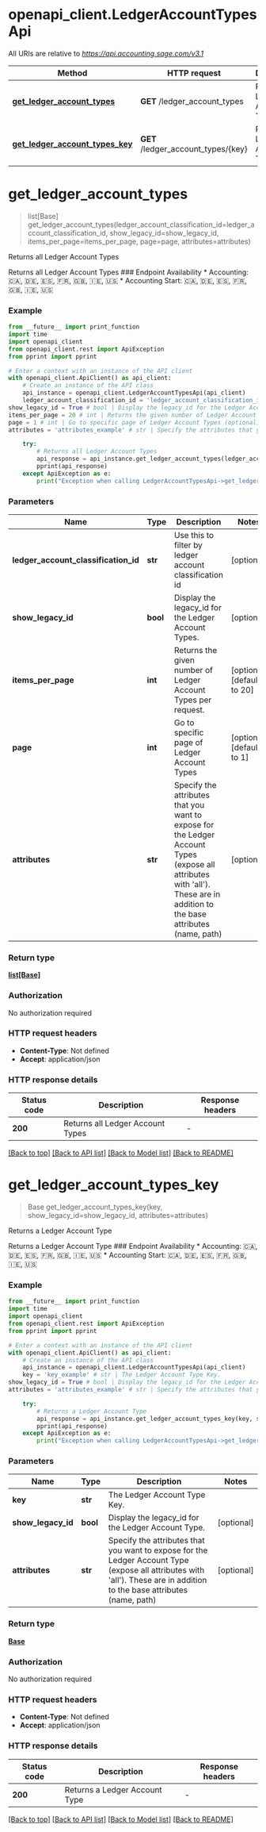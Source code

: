 # openapi_client.LedgerAccountTypesApi

All URIs are relative to *https://api.accounting.sage.com/v3.1*

Method | HTTP request | Description
------------- | ------------- | -------------
[**get_ledger_account_types**](LedgerAccountTypesApi.md#get_ledger_account_types) | **GET** /ledger_account_types | Returns all Ledger Account Types
[**get_ledger_account_types_key**](LedgerAccountTypesApi.md#get_ledger_account_types_key) | **GET** /ledger_account_types/{key} | Returns a Ledger Account Type


# **get_ledger_account_types**
> list[Base] get_ledger_account_types(ledger_account_classification_id=ledger_account_classification_id, show_legacy_id=show_legacy_id, items_per_page=items_per_page, page=page, attributes=attributes)

Returns all Ledger Account Types

Returns all Ledger Account Types  ### Endpoint Availability  * Accounting: 🇨🇦, 🇩🇪, 🇪🇸, 🇫🇷, 🇬🇧, 🇮🇪, 🇺🇸 * Accounting Start: 🇨🇦, 🇩🇪, 🇪🇸, 🇫🇷, 🇬🇧, 🇮🇪, 🇺🇸

### Example

```python
from __future__ import print_function
import time
import openapi_client
from openapi_client.rest import ApiException
from pprint import pprint

# Enter a context with an instance of the API client
with openapi_client.ApiClient() as api_client:
    # Create an instance of the API class
    api_instance = openapi_client.LedgerAccountTypesApi(api_client)
    ledger_account_classification_id = 'ledger_account_classification_id_example' # str | Use this to filter by ledger account classification id (optional)
show_legacy_id = True # bool | Display the legacy_id for the Ledger Account Types. (optional)
items_per_page = 20 # int | Returns the given number of Ledger Account Types per request. (optional) (default to 20)
page = 1 # int | Go to specific page of Ledger Account Types (optional) (default to 1)
attributes = 'attributes_example' # str | Specify the attributes that you want to expose for the Ledger Account Types (expose all attributes with 'all'). These are in addition to the base attributes (name, path) (optional)

    try:
        # Returns all Ledger Account Types
        api_response = api_instance.get_ledger_account_types(ledger_account_classification_id=ledger_account_classification_id, show_legacy_id=show_legacy_id, items_per_page=items_per_page, page=page, attributes=attributes)
        pprint(api_response)
    except ApiException as e:
        print("Exception when calling LedgerAccountTypesApi->get_ledger_account_types: %s\n" % e)
```

### Parameters

Name | Type | Description  | Notes
------------- | ------------- | ------------- | -------------
 **ledger_account_classification_id** | **str**| Use this to filter by ledger account classification id | [optional] 
 **show_legacy_id** | **bool**| Display the legacy_id for the Ledger Account Types. | [optional] 
 **items_per_page** | **int**| Returns the given number of Ledger Account Types per request. | [optional] [default to 20]
 **page** | **int**| Go to specific page of Ledger Account Types | [optional] [default to 1]
 **attributes** | **str**| Specify the attributes that you want to expose for the Ledger Account Types (expose all attributes with &#39;all&#39;). These are in addition to the base attributes (name, path) | [optional] 

### Return type

[**list[Base]**](Base.md)

### Authorization

No authorization required

### HTTP request headers

 - **Content-Type**: Not defined
 - **Accept**: application/json

### HTTP response details
| Status code | Description | Response headers |
|-------------|-------------|------------------|
**200** | Returns all Ledger Account Types |  -  |

[[Back to top]](#) [[Back to API list]](../README.md#documentation-for-api-endpoints) [[Back to Model list]](../README.md#documentation-for-models) [[Back to README]](../README.md)

# **get_ledger_account_types_key**
> Base get_ledger_account_types_key(key, show_legacy_id=show_legacy_id, attributes=attributes)

Returns a Ledger Account Type

Returns a Ledger Account Type  ### Endpoint Availability  * Accounting: 🇨🇦, 🇩🇪, 🇪🇸, 🇫🇷, 🇬🇧, 🇮🇪, 🇺🇸 * Accounting Start: 🇨🇦, 🇩🇪, 🇪🇸, 🇫🇷, 🇬🇧, 🇮🇪, 🇺🇸

### Example

```python
from __future__ import print_function
import time
import openapi_client
from openapi_client.rest import ApiException
from pprint import pprint

# Enter a context with an instance of the API client
with openapi_client.ApiClient() as api_client:
    # Create an instance of the API class
    api_instance = openapi_client.LedgerAccountTypesApi(api_client)
    key = 'key_example' # str | The Ledger Account Type Key.
show_legacy_id = True # bool | Display the legacy_id for the Ledger Account Type. (optional)
attributes = 'attributes_example' # str | Specify the attributes that you want to expose for the Ledger Account Type (expose all attributes with 'all'). These are in addition to the base attributes (name, path) (optional)

    try:
        # Returns a Ledger Account Type
        api_response = api_instance.get_ledger_account_types_key(key, show_legacy_id=show_legacy_id, attributes=attributes)
        pprint(api_response)
    except ApiException as e:
        print("Exception when calling LedgerAccountTypesApi->get_ledger_account_types_key: %s\n" % e)
```

### Parameters

Name | Type | Description  | Notes
------------- | ------------- | ------------- | -------------
 **key** | **str**| The Ledger Account Type Key. | 
 **show_legacy_id** | **bool**| Display the legacy_id for the Ledger Account Type. | [optional] 
 **attributes** | **str**| Specify the attributes that you want to expose for the Ledger Account Type (expose all attributes with &#39;all&#39;). These are in addition to the base attributes (name, path) | [optional] 

### Return type

[**Base**](Base.md)

### Authorization

No authorization required

### HTTP request headers

 - **Content-Type**: Not defined
 - **Accept**: application/json

### HTTP response details
| Status code | Description | Response headers |
|-------------|-------------|------------------|
**200** | Returns a Ledger Account Type |  -  |

[[Back to top]](#) [[Back to API list]](../README.md#documentation-for-api-endpoints) [[Back to Model list]](../README.md#documentation-for-models) [[Back to README]](../README.md)

